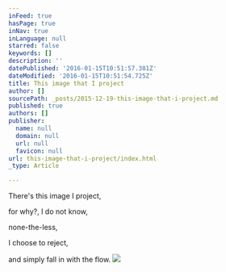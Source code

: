 ```yaml
---
inFeed: true
hasPage: true
inNav: true
inLanguage: null
starred: false
keywords: []
description: ''
datePublished: '2016-01-15T10:51:57.381Z'
dateModified: '2016-01-15T10:51:54.725Z'
title: This image that I project
author: []
sourcePath: _posts/2015-12-19-this-image-that-i-project.md
published: true
authors: []
publisher:
  name: null
  domain: null
  url: null
  favicon: null
url: this-image-that-i-project/index.html
_type: Article

---
```

There's this image 
I project, 

for why?, 
I do not know, 

none-the-less, 

I choose
to reject, 

and simply
fall in with the flow.
![](https://s3-us-west-2.amazonaws.com/the-grid-img/p/ccf2758456d028efc37476609c0f5e2c1e5aeced.jpg)